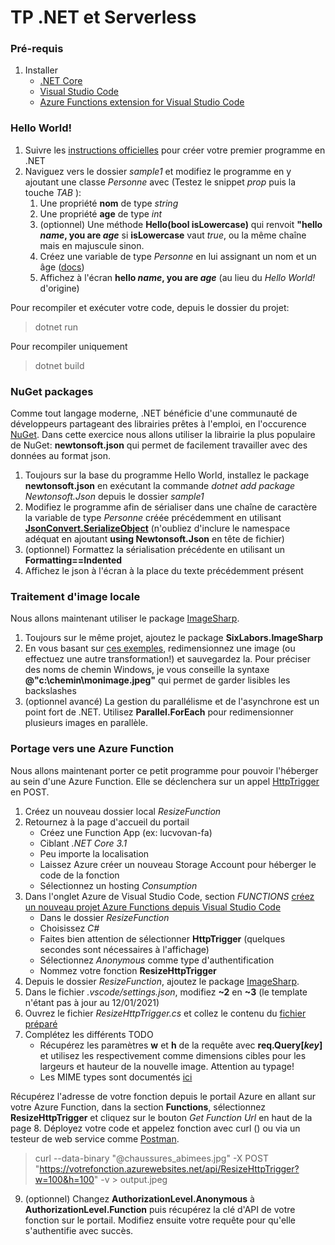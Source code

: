 # TP .NET et Serverless

### Pré-requis
1. Installer
    - [.NET Core](https://dotnet.microsoft.com/download/dotnet-core)
    - [Visual Studio Code](https://code.visualstudio.com/)
    - [Azure Functions extension for Visual Studio Code](https://marketplace.visualstudio.com/items?itemName=ms-azuretools.vscode-azurefunctions)

### Hello World!
1. Suivre les [instructions officielles](https://docs.microsoft.com/en-us/dotnet/core/get-started) pour créer votre premier programme en .NET
2. Naviguez vers le dossier *sample1* et modifiez le programme en y ajoutant une classe *Personne* avec (Testez le snippet *prop* puis la touche *TAB* ):
    1. Une propriété **nom** de type *string*
    2. Une propriété **age** de type *int*
    3. (optionnel) Une méthode **Hello(bool isLowercase)** qui renvoit **"hello *name*, you are *age*** si **isLowercase** vaut *true*, ou la même chaîne mais en majuscule sinon.
    4. Créez une variable de type *Personne* en lui assignant un nom et un âge ([docs](https://docs.microsoft.com/en-us/dotnet/csharp/programming-guide/classes-and-structs/instance-constructors))
    5. Affichez à l'écran **hello *name*, you are *age*** (au lieu du *Hello World!* d'origine)

Pour recompiler et exécuter votre code, depuis le dossier du projet:
> dotnet run

Pour recompiler uniquement
> dotnet build

### NuGet packages
Comme tout langage moderne, .NET bénéficie d'une communauté de développeurs partageant des librairies prêtes à l'emploi, en l'occurence [NuGet](https://nuget.org). Dans cette exercice nous allons utiliser la librairie la plus populaire de NuGet: **newtonsoft.json** qui permet de facilement travailler avec des données au format json.

1. Toujours sur la base du programme Hello World, installez le package **newtonsoft.json** en exécutant la commande *dotnet add package Newtonsoft.Json* depuis le dossier *sample1*
2. Modifiez le programme afin de sérialiser dans une chaîne de caractère la variable de type *Personne* créée précédemment en utilisant [**JsonConvert.SerializeObject**](https://www.newtonsoft.com/json/help/html/SerializingJSON.htm#JsonConvert) (n'oubliez d'inclure le namespace adéquat en ajoutant **using Newtonsoft.Json** en tête de fichier)
3. (optionnel) Formattez la sérialisation précédente en utilisant un **Formatting==Indented**
4. Affichez le json à l'écran à la place du texte précédemment présent

### Traitement d'image locale
Nous allons maintenant utiliser le package [ImageSharp](https://github.com/SixLabors/ImageSharp).

1. Toujours sur le même projet, ajoutez le package **SixLabors.ImageSharp**
2. En vous basant sur [ces exemples](https://docs.sixlabors.com/articles/imagesharp/gettingstarted.html), redimensionnez une image (ou effectuez une autre transformation!) et sauvegardez la. Pour préciser des noms de chemin Windows, je vous conseille la syntaxe **@"c:\chemin\monimage.jpeg"** qui permet de garder lisibles les backslashes
3. (optionnel avancé) La gestion du parallélisme et de l'asynchrone est un point fort de .NET. Utilisez **Parallel.ForEach** pour redimensionner plusieurs images en parallèle.

### Portage vers une Azure Function
Nous allons maintenant porter ce petit programme pour pouvoir l'héberger au sein d'une Azure Function. Elle se déclenchera sur un appel [HttpTrigger](https://docs.microsoft.com/en-us/azure/azure-functions/functions-bindings-storage-blob-trigger?tabs=csharp) en POST.

1. Créez un nouveau dossier local *ResizeFunction*
2. Retournez à la page d'accueil du portail
    - Créez une Function App (ex: lucvovan-fa)
    - Ciblant *.NET Core 3.1*
    - Peu importe la localisation
    - Laissez Azure créer un nouveau Storage Account pour héberger le code de la fonction
    - Sélectionnez un hosting *Consumption*
3. Dans l'onglet Azure de Visual Studio Code, section *FUNCTIONS* [créez un nouveau projet Azure Functions depuis Visual Studio Code](https://docs.microsoft.com/fr-fr/azure/azure-functions/create-first-function-vs-code-csharp)
    - Dans le dossier *ResizeFunction*
    - Choisissez *C#*
    - Faites bien attention de sélectionner **HttpTrigger** (quelques secondes sont nécessaires à l'affichage)
    - Sélectionnez *Anonymous* comme type d'authentification
    - Nommez votre fonction **ResizeHttpTrigger**
4. Depuis le dossier *ResizeFunction*, ajoutez le package [ImageSharp](https://github.com/SixLabors/ImageSharp).
5. Dans le fichier *.vscode/settings.json*, modifiez **~2** en **~3** (le template n'étant pas à jour au 12/01/2021)
6. Ouvrez le fichier *ResizeHttpTrigger.cs* et collez le contenu du [fichier préparé](https://github.com/lvovan/AA-Serverless-NET/blob/master/ResizeHttpTrigger-incomplete.cs)
7. Complétez les différents TODO
    - Récupérez les paramètres **w** et **h** de la requête avec **req.Query[*key*]** et utilisez les respectivement comme dimensions cibles pour les largeurs et hauteur de la nouvelle image. Attention au typage!
    - Les MIME types sont documentés [ici](https://docs.w3cub.com/http/basics_of_http/mime_types/complete_list_of_mime_types.html)


Récupérez l'adresse de votre fonction depuis le portail Azure en allant sur votre Azure Function, dans la section **Functions**, sélectionnez **ResizeHttpTrigger** et cliquez sur le bouton *Get Function Url* en haut de la page
8. Déployez votre code et appelez fonction avec curl () ou via un testeur de web service comme [Postman](https://www.postman.com/downloads/).

> curl --data-binary "@chaussures_abimees.jpg" -X POST "https://votrefonction.azurewebsites.net/api/ResizeHttpTrigger?w=100&h=100" -v > output.jpeg

9. (optionnel) Changez **AuthorizationLevel.Anonymous** à **AuthorizationLevel.Function** puis récupérez la clé d'API de votre fonction sur le portail. Modifiez ensuite votre requête pour qu'elle s'authentifie avec succès. 